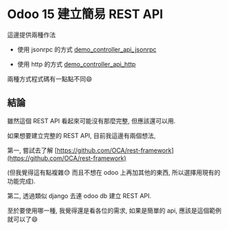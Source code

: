 # Odoo 15 建立簡易 REST API

這邊提供兩種作法

* 使用 jsonrpc 的方式 [demo_controller_api_jsonrpc](https://github.com/twtrubiks/odoo-demo-addons-tutorial/tree/15.0/demo_controller_api/demo_controller_api_jsonrpc)

* 使用 http 的方式 [demo_controller_api_http](https://github.com/twtrubiks/odoo-demo-addons-tutorial/tree/15.0/demo_controller_api/demo_controller_api_http)

兩種方式程式碼有一點點不同:smile:

## 結論

雖然這個 REST API 看起來可能沒有那麼完整, 但應該還可以用.

如果想要建立完整的 REST API, 目前我這邊有兩個想法,

第一, 嘗試去了解 [https://github.com/OCA/rest-framework](https://github.com/OCA/rest-framework)

(但我覺得這有點複雜:sweat: 而且不想在 odoo 上再加其他的東西, 所以選擇用現有的功能完成).

第二, 透過類似 django 去連 odoo db 建立 REST API.

至於要使用哪一種, 我覺得還是看各位的需求, 如果是簡單的 api, 應該是這個範例就可以了:smile: